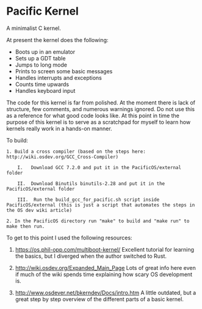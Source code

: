 # Pacific Kernel

A minimalist C kernel.

At present the kernel does the following:
* Boots up in an emulator
* Sets up a GDT table
* Jumps to long mode
* Prints to screen some basic messages
* Handles interrupts and exceptions
* Counts time upwards
* Handles keyboard input

The code for this kernel is far from polished. At the moment there is lack of structure, few comments, and numerous warnings ignored. Do not use this as a reference for what good code looks like. At this point in time the purpose of this kernel is to serve as a scratchpad for myself to learn how kernels really work in a hands-on manner.

To build:

	1. Build a cross compiler (based on the steps here: http://wiki.osdev.org/GCC_Cross-Compiler)

		I.   Download GCC 7.2.0 and put it in the PacificOS/external folder

		II.  Download Binutils binutils-2.28 and put it in the PacificOS/external folder

		III.  Run the build_gcc_for_pacific.sh script inside PacificOS/external (this is just a script that automates the steps in the OS dev wiki article)

	2. In the PacificOS directory run "make" to build and "make run" to make then run.

To get to this point I used the following resources:

1. https://os.phil-opp.com/multiboot-kernel/ 
Excellent tutorial for learning the basics, but I diverged when the author switched to Rust.

2. http://wiki.osdev.org/Expanded_Main_Page 
Lots of great info here even if much of the wiki spends time explaining how scary OS development is.

3. http://www.osdever.net/bkerndev/Docs/intro.htm 
A little outdated, but a great step by step overview of the different parts of a basic kernel.